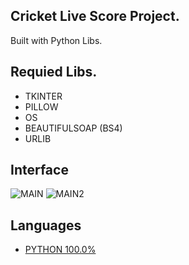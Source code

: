
## Cricket Live Score Project.

Built with Python Libs.

## Requied Libs.

 - TKINTER 
 - PILLOW 
 - OS 
 - BEAUTIFULSOAP (BS4) 
 - URLIB
 
## Interface
![MAIN](https://github.com/varunherlekar/livescore/blob/main/pymain.JPG)
![MAIN2](https://github.com/varunherlekar/livescore/blob/main/pymain2.JPG)

## Languages
-   [PYTHON 100.0%](https://github.com/varunherlekar/LIVESCORE/search?l=python)
